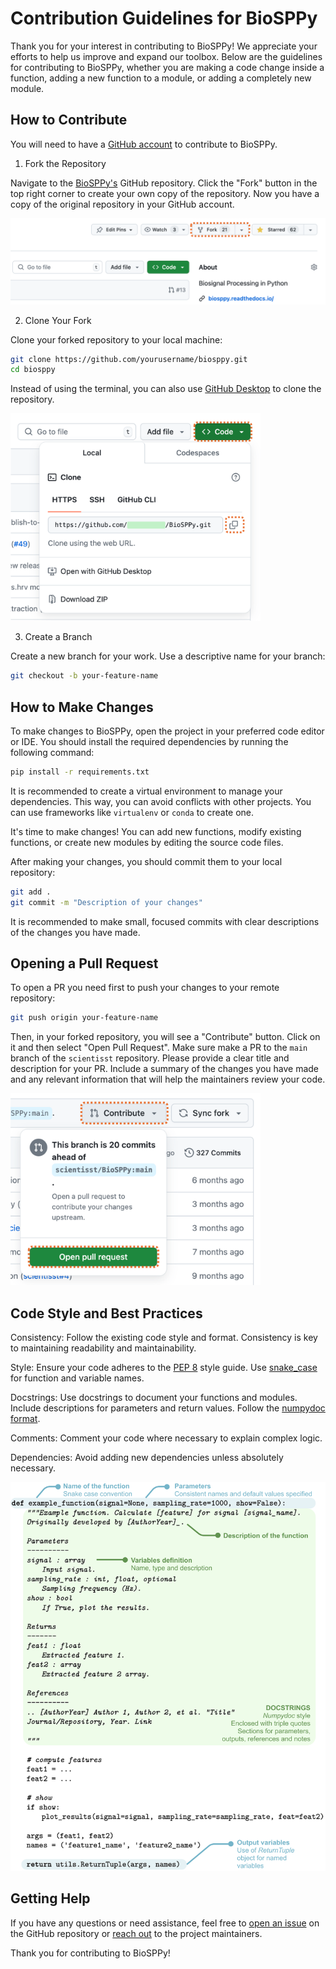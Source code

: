 # Contribution Guidelines for BioSPPy
Thank you for your interest in contributing to BioSPPy! We appreciate your efforts to help us improve and expand our toolbox. Below are the guidelines for contributing to BioSPPy, whether you are making a code change inside a function, adding a new function to a module, or adding a completely new module.

## How to Contribute
You will need to have a [GitHub account](https://github.com/signup) to contribute to BioSPPy.
1. Fork the Repository

Navigate to the [BioSPPy's](https://github.com/scientisst/BioSPPy) GitHub repository.
Click the "Fork" button in the top right corner to create your own copy of the repository. Now you have a copy of the original repository in your GitHub account.

<img src="docs/images/fork_button.png" width="600">

2. Clone Your Fork

Clone your forked repository to your local machine:

```bash
git clone https://github.com/yourusername/biosppy.git
cd biosppy
```

Instead of using the terminal, you can also use [GitHub Desktop](https://github.com/apps/desktop) to clone the repository.

<img src="docs/images/code_button.png" width="400">

3. Create a Branch

Create a new branch for your work. Use a descriptive name for your branch:

```bash
git checkout -b your-feature-name
```

## How to Make Changes

To make changes to BioSPPy, open the project in your preferred code editor or IDE. You should install the required dependencies by running the following command:

```bash
pip install -r requirements.txt
```

It is recommended to create a virtual environment to manage your dependencies. This way, you can avoid conflicts with other projects. You can use frameworks like `virtualenv` or `conda` to create one.

It's time to make changes! You can add new functions, modify existing functions, or create new modules by editing the source code files.

After making your changes, you should commit them to your local repository:

```bash
git add .
git commit -m "Description of your changes"
```

It is recommended to make small, focused commits with clear descriptions of the changes you have made.

## Opening a Pull Request
To open a PR you need first to push your changes to your remote repository:
```bash
git push origin your-feature-name
```

Then, in your forked repository, you will see a "Contribute" button. Click on it and then select "Open Pull Request". Make sure make a PR to the `main` branch of the `scientisst` repository. 
Please provide a clear title and description for your PR. Include a summary of the changes you have made and any relevant information that will help the maintainers review your code.

<img src='docs/images/pr_button.png' width='400'>

## Code Style and Best Practices
Consistency: Follow the existing code style and format. Consistency is key to maintaining readability and maintainability.

Style: Ensure your code adheres to the [PEP 8](https://peps.python.org/pep-0008/) style guide. Use [snake_case](https://en.wikipedia.org/wiki/Snake_case) for function and variable names.

Docstrings: Use docstrings to document your functions and modules. Include descriptions for parameters and return values. Follow the [numpydoc format](https://numpydoc.readthedocs.io/en/latest/format.html).

Comments: Comment your code where necessary to explain complex logic.

Dependencies: Avoid adding new dependencies unless absolutely necessary.

<img src='docs/images/code_formatting.png' width='600'>

## Getting Help
If you have any questions or need assistance, feel free to [open an issue](https://github.com/scientisst/BioSPPy/issues/new) on the GitHub repository or [reach out](mailto:developer@scientisst.com) to the project maintainers.

Thank you for contributing to BioSPPy!